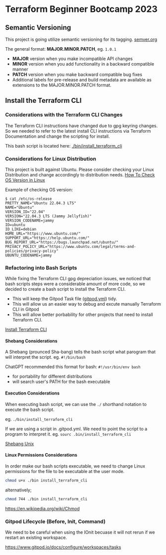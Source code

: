 # Terraform Beginner Bootcamp 2023

## Semantic Versioning

This project is going utilize semantic versioning for its tagging.
[semver.org](https://semver.org/)

The general format:
**MAJOR.MINOR.PATCH**, eg. `1.0.1`

- **MAJOR** version when you make incompatible API changes
- **MINOR** version when you add functionality in a backward compatible manner
- **PATCH** version when you make backward compatible bug fixes
- Additional labels for pre-release and build metadata are available as extensions to the MAJOR.MINOR.PATCH format.

## Install the Terraform CLI

### Considerations with the Terraform CLI Changes
The Terraform CLI instructions have changed due to gpg keyring changes. So we needed to refer to the latest install CLI instructions via Terraform Documentation and change the scripting for install.

This bash script is located here: [./bin/install_terraform_cli](./bin/install_terraform_cli)

### Considerations for Linux Distribution

This project is built against Ubuntu.
Please consider checking your Linux Distribution and change accordingly to distribution needs.
[How To Check OS Version in Linux](https://www.cyberciti.biz/faq/how-to-check-os-version-in-linux-command-line/)

Example of checking OS version:

```
$ cat /etc/os-release
PRETTY_NAME="Ubuntu 22.04.3 LTS"
NAME="Ubuntu"
VERSION_ID="22.04"
VERSION="22.04.3 LTS (Jammy Jellyfish)"
VERSION_CODENAME=jammy
ID=ubuntu
ID_LIKE=debian
HOME_URL="https://www.ubuntu.com/"
SUPPORT_URL="https://help.ubuntu.com/"
BUG_REPORT_URL="https://bugs.launchpad.net/ubuntu/"
PRIVACY_POLICY_URL="https://www.ubuntu.com/legal/terms-and-policies/privacy-policy"
UBUNTU_CODENAME=jammy
```

### Refactoring into Bash Scripts

While fixing the Terraform CLI gpg depreciation issues, we noticed that bash scripts steps were a considerable amount of more code, so we decided to create a bash script to install the Terraform CLI.

- This will keep the Gitpod Task file ([gitpod.yml](.gitpod.yml)) tidy.
- This will allow us an easier way to debug and excute manually Terraform CLI in Gitpod
- This will allow better porbability for other projects that need to install Terraform CLI.


[Install Terraform CLI](https://developer.hashicorp.com/terraform/tutorials/aws-get-started/install-cli)


#### Shebang Considerations

A Shebang (prounced Sha-bang) tells the bash script what parogram that will interpret the script. eg. `#!/bin/bash`

ChatGPT recommended this format for bash: `#!/usr/bin/env bash`

- for portability for different distributions
- will search user's PATH for the bash executable

#### Execution Considerations

When executing bash script, we can use the `./` shorthand notation to execute the bash script.

eg. `./bin/install_terraform_cli`

If we are using a script in .gitpod.yml. We need to point the script to a program to interpret it.
eg. `sourc .bin/install_terraform_cli`


[Shebang Unix](https://en.wikipedia.org/wiki/Shebang_(Unix))

#### Linux Permissions Considerations

In order make our bash scripts executable, we need to change Linux permissions for the file to be executable at the user mode.

```sh
chmod u+x ./bin install_terraform_cli
```

alternatively;

```sh
chmod 744 ./bin install_terraform_cli
```


https://en.wikipedia.org/wiki/Chmod

### Gitpod Lifecycle (Before, Init, Command)

We need to be careful when using the IOnit becuase it will not rerun if we restart an existing workspace.


https://www.gitpod.io/docs/configure/workspaces/tasks
